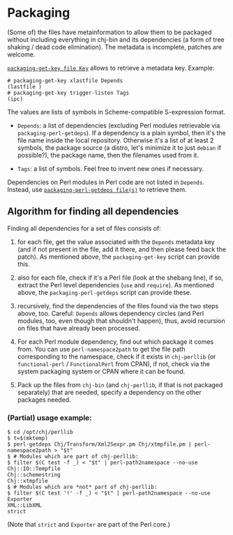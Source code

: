 # Packaging

(Some of) the files have metainformation to allow them to be packaged
without including everything in chj-bin and its dependencies (a form
of tree shaking / dead code elimination). The metadata is incomplete,
patches are welcome.

[`packaging-get-key file Key`](../packaging-get-key) allows to
retrieve a metadata key. Example:

    # packaging-get-key xlastfile Depends
    (lastfile )
    # packaging-get-key trigger-listen Tags
    (ipc)

The values are lists of symbols in Scheme-compatible S-expression
format. 

  * `Depends`: a list of dependencies (excluding Perl modules
    retrievable via `packaging-perl-getdeps`). If a dependency is a
    plain symbol, then it's the file name inside the local repository.
    Otherwise it's a list of at least 2 symbols, the package source (a
    distro, let's minimize it to just `debian` if possible?), the
    package name, then the filenames used from it.

  * `Tags`: a list of symbols. Feel free to invent new ones if
    necessary.

Dependencies on Perl modules in Perl code are not listed in
`Depends`. Instead, use [`packaging-perl-getdeps
file(s)`](../packaging-perl-getdeps) to retrieve them.

## Algorithm for finding all dependencies

Finding all dependencies for a set of files consists of:

 1. for each file, get the value associated with the `Depends`
    metadata key (and if not present in the file, add it there, and
    then please feed back the patch). As mentioned above, the
    `packaging-get-key` script can provide this.

 1. also for each file, check if it's a Perl file (look at the shebang
    line), if so, extract the Perl level dependencies (`use` and
    `require`). As mentioned above, the `packaging-perl-getdeps`
    script can provide these.

 1. recursively, find the dependencies of the files found via the two
    steps above, too.  Careful: `Depends` allows dependency circles
    (and Perl modules, too, even though that shouldn't happen), thus,
    avoid recursion on files that have already been processed.

 1. For each Perl module dependency, find out which package it comes
    from. You can use `perl-namespace2path` to get the file path
    corresponding to the namespace, check if it exists in
    `chj-perllib` (or `functional-perl` / `FunctionalPerl` from CPAN),
    if not, check via the system packaging system or CPAN where it can
    be found.

 1. Pack up the files from `chj-bin` (and `chj-perllib`, if that is
    not packaged separately) that are needed, specify a dependency on
    the other packages needed.

### (Partial) usage example:

    $ cd /opt/chj/perllib
    $ t=$(mktemp)
    $ perl-getdeps Chj/Transform/Xml2Sexpr.pm Chj/xtmpfile.pm | perl-namespace2path > "$t"
    $ # Modules which are part of chj-perllib:
    $ filter $(C test -f _) < "$t" | perl-path2namespace --no-use
    Chj::IO::Tempfile
    Chj::schemestring
    Chj::xtmpfile
    $ # Modules which are *not* part of chj-perllib:
    $ filter $(C test '!' -f _) < "$t" | perl-path2namespace --no-use
    Exporter
    XML::LibXML
    strict

(Note that `strict` and `Exporter` are part of the Perl core.)
